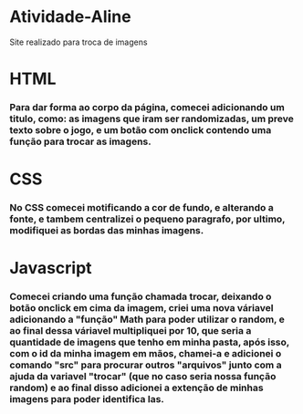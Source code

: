 # Atividade-Aline
 Site realizado para troca de imagens
# HTML
### Para dar forma ao corpo da página, comecei adicionando um titulo, como: as imagens que iram ser randomizadas, um preve texto sobre o jogo, e um botão com onclick contendo uma função para trocar as imagens.
# CSS
### No CSS comecei motificando a cor de fundo, e alterando a fonte, e tambem centralizei o pequeno paragrafo, por ultimo, modifiquei as bordas das minhas imagens.
# Javascript
### Comecei criando uma função chamada trocar, deixando o botão onclick em cima da imagem, criei uma nova váriavel adicionando a "função" Math para poder utilizar o random, e ao final dessa váriavel multipliquei por 10, que seria a quantidade de imagens que tenho em minha pasta, após isso, com o id da minha imagem em mãos, chamei-a e adicionei o comando "src" para procurar outros "arquivos" junto com a ajuda da variavel "trocar" (que no caso seria nossa função random) e ao final disso adicionei a extenção de minhas imagens para poder identifica las.
